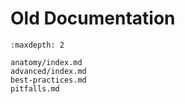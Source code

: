 Old Documentation
=================

```{toctree}
:maxdepth: 2

anatomy/index.md
advanced/index.md
best-practices.md
pitfalls.md
```

